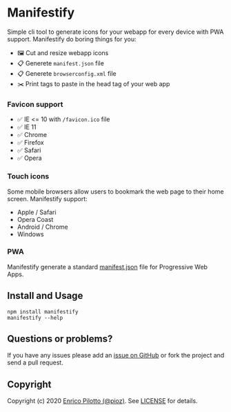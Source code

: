 # Manifestify

Simple cli tool to generate icons for your webapp for every device with PWA support.
Manifestify do boring things for you:

- 🖼 Cut and resize webapp icons
- 📋 Generete `manifest.json` file
- 📋 Generete `browserconfig.xml` file
- ✂️ Print tags to paste in the head tag of your web app

### Favicon support

- ✅ IE <= 10 with `/favicon.ico` file
- ✅ IE 11
- ✅ Chrome
- ✅ Firefox
- ✅ Safari
- ✅ Opera

### Touch icons

Some mobile browsers allow users to bookmark the web page to their home screen. Manifestify support:

- Apple / Safari
- Opera Coast
- Android / Chrome
- Windows

### PWA

Manifestify generate a standard [manifest.json](https://developer.mozilla.org/en-US/docs/Mozilla/Add-ons/WebExtensions/manifest.json) file for Progressive Web Apps.

## Install and Usage

```
npm install manifestify
manifestify --help
```

## Questions or problems?

If you have any issues please add an [issue on
GitHub](https://github.com/pioz/manifestify/issues) or fork the project and send a
pull request.

## Copyright

Copyright (c) 2020 [Enrico Pilotto (@pioz)](https://github.com/pioz). See
[LICENSE](https://github.com/pioz/manifestify/blob/master/LICENSE) for details.
